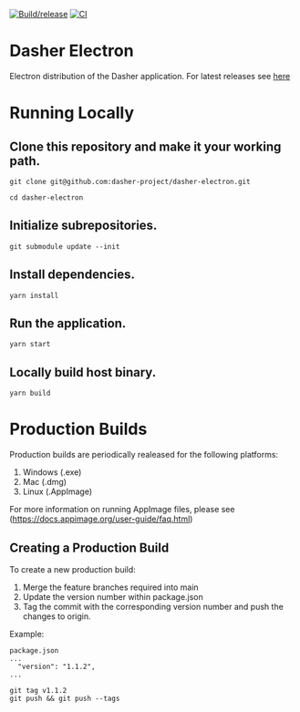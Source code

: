 [![Build/release](https://github.com/dasher-project/dasher-electron/actions/workflows/build.yml/badge.svg)](https://github.com/dasher-project/dasher-electron/actions/workflows/build.yml)
[![CI](https://github.com/dasher-project/dasher-electron/actions/workflows/lint.yml/badge.svg)](https://github.com/dasher-project/dasher-electron/actions/workflows/lint.yml)

# Dasher Electron

Electron distribution of the Dasher application.
For latest releases see [here](https://github.com/dasher-project/dasher-electron/releases/latest)

# Running Locally

## Clone this repository and make it your working path.
`git clone git@github.com:dasher-project/dasher-electron.git`

`cd dasher-electron`

## Initialize subrepositories.
`git submodule update --init`

## Install dependencies.
`yarn install`

## Run the application.
`yarn start`

## Locally build host binary.

`yarn build`

# Production Builds

Production builds are periodically realeased for the following platforms:

1. Windows (.exe)
2. Mac (.dmg)
3. Linux (.AppImage)

For more information on running AppImage files, please see (https://docs.appimage.org/user-guide/faq.html)

## Creating a Production Build

To create a new production build:
1. Merge the feature branches required into main
2. Update the version number within package.json
3. Tag the commit with the corresponding version number and push the changes to origin.

Example:

```
package.json
...
  "version": "1.1.2",
...

git tag v1.1.2
git push && git push --tags
```
